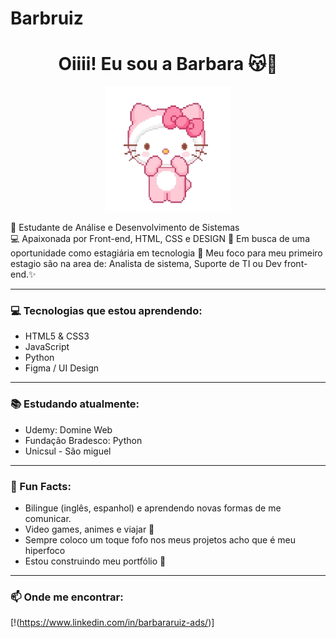 # Barbruiz
<h1 align="center">Oiiii! Eu sou a Barbara 😽🌸</h1>

<p align="center">
  <img src="https://github.com/Barbruiz/Barbruiz/blob/main/giphy.webp" width="200px" />
</p>

🌷 Estudante de Análise e Desenvolvimento de Sistemas  
💻 Apaixonada por Front-end, HTML, CSS e DESIGN
🚀 Em busca de uma oportunidade como estagiária em tecnologia
🎀 Meu foco para meu primeiro estagio são na area de: Analista de sistema, Suporte de TI ou Dev front-end.✨

---

### 💻 Tecnologias que estou aprendendo:
- HTML5 & CSS3  
- JavaScript  
- Python  
- Figma / UI Design

---

### 📚 Estudando atualmente:
- Udemy: Domine Web
- Fundação Bradesco: Python
- Unicsul - São miguel
---

### 💖 Fun Facts:
- Bilingue (inglês, espanhol) e aprendendo novas formas de me comunicar.
- Video games, animes e viajar 🎀  
- Sempre coloco um toque fofo nos meus projetos acho que é meu hiperfoco
- Estou construindo meu portfólio 💫
  

---

### 📫 Onde me encontrar:
[!(https://www.linkedin.com/in/barbararuiz-ads/)]
